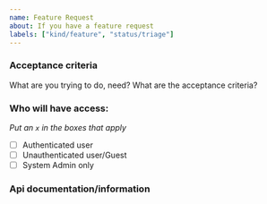 ```yaml
---
name: Feature Request
about: If you have a feature request
labels: ["kind/feature", "status/triage"]
---
```


### Acceptance criteria

What are you trying to do, need? What are the acceptance criteria?

### Who will have access:
_Put an `x` in the boxes that apply_
- [ ] Authenticated user
- [ ] Unauthenticated user/Guest
- [ ] System Admin only

### Api documentation/information
